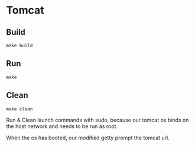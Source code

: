 # Tomcat

## Build
```make build```

## Run

```make```

## Clean 

```make clean```

Run & Clean launch commands with sudo, because our tomcat os binds on the host
network and needs to be run as root.

When the os has booted, our modified getty prompt the tomcat url.
